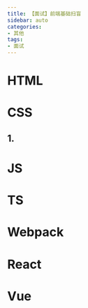 ```yaml
---
title: 【面试】前端基础扫盲
sidebar: auto
categories:
- 其他 
tags:
- 面试
---
```


# HTML


# CSS

## 1.

# JS

# TS

# Webpack

# React

# Vue
